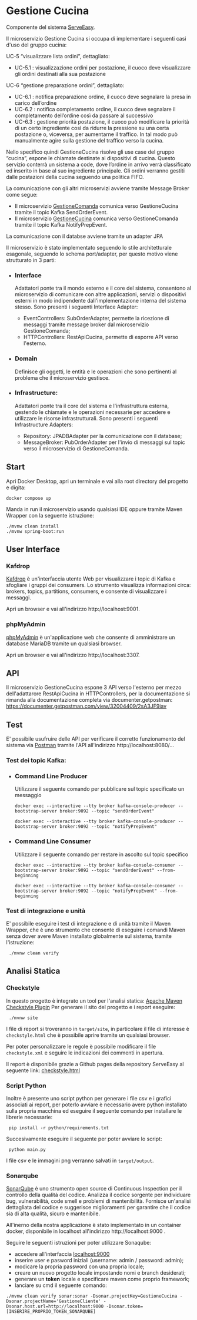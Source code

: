 # Gestione Cucina
Componente del sistema [ServeEasy](https://github.com/giorgio-hash/ServeEasy.git).

Il microservizio Gestione Cucina si occupa di implementare i seguenti casi d'uso del gruppo cucina:

UC-5 “visualizzare lista ordini”, dettagliato:
- UC-5.1 : visualizzazione ordini per postazione, il cuoco deve visualizzare gli ordini destinati alla sua postazione

UC-6 “gestione preparazione ordini”, dettagliato:
- UC-6.1 : notifica preparazione ordine, il cuoco deve segnalare la presa in carico dell’ordine
- UC-6.2 : notifica completamento ordine, il cuoco deve segnalare il completamento dell’ordine così da passare al successivo
- UC-6.3 : gestione priorità postazione, il cuoco può modificare la priorità di un certo ingrediente così da ridurre la pressione su una certa postazione o, viceversa, per aumentarne il traffico. In tal modo può manualmente agire sulla gestione del traffico verso la cucina.

Nello specifico quindi GestioneCucina risolve gli use case del gruppo “cucina”, espone le chiamate destinate ai 
dispositivi di cucina. Questo servizio conterrà un sistema a code, dove l’ordine in arrivo verrà classificato ed 
inserito in base al suo ingrediente principale. Gli ordini verranno gestiti dalle postazioni della cucina 
seguendo una politica FIFO.

La comunicazione con gli altri microservizi avviene tramite Message Broker come segue:
- Il microservizio [GestioneComanda](https://github.com/giorgio-hash/GestioneComanda) comunica verso GestioneCucina tramite il topic Kafka SendOrderEvent.
- Il microservizio [GestioneCucina](https://github.com/giorgio-hash/GestioneCucina) comunica verso GestioneComanda tramite il topic Kafka NotifyPrepEvent.

La comunicazione con il databse avviene tramite un adapter JPA

Il microservizio è stato implementato seguendo lo stile architetturale esagonale, seguendo lo schema port/adapter,
per questo motivo viene strutturato in 3 parti:

- ### Interface
    Adattatori ponte tra il mondo esterno e il core del sistema, consentono al microservizio di comunicare con altre applicazioni, servizi o dispositivi esterni in modo indipendente dall'implementazione interna del sistema stesso. Sono presenti i seguenti Interface Adapter:
    - EventControllers: SubOrderAdapter, permette la ricezione di messaggi tramite message broker dal microservizio GestioneComanda;
    - HTTPControllers: RestApiCucina, permette di esporre API verso l'esterno.

- ### Domain
  Definisce gli oggetti, le entità e le operazioni che sono pertinenti al problema che il microservizio gestisce.

- ### Infrastructure:
  Adattatori ponte tra il core del sistema e l'infrastruttura esterna, gestendo le chiamate e le operazioni necessarie per accedere e utilizzare le risorse infrastrutturali.     Sono presenti i seguenti Infrastructure Adapters:
    - Repository: JPADBAdapter per la comunicazione con il database;
    - MessageBroker: PubOrderAdapter per l'invio di messaggi sul topic verso il microservizio di GestioneComanda.

## Start
Apri Docker Desktop, apri un terminale e vai alla root directory del progetto e digita:
```shell
docker compose up
```
Manda in run il microservizio usando qualsiasi IDE oppure tramite Maven Wrapper con la seguente istruzione:
```shell
./mvnw clean install
./mvnw spring-boot:run
```

## User Interface

### Kafdrop
[Kafdrop](https://github.com/obsidiandynamics/kafdrop) è un'interfaccia utente Web per visualizzare i topic di Kafka
e sfogliare i gruppi dei consumers.
Lo strumento visualizza informazioni circa: brokers, topics, partitions, consumers, e consente di visualizzare i messaggi.

Apri un browser e vai all'indirizzo http://localhost:9001.

### phpMyAdmin
[phpMyAdmin](https://www.phpmyadmin.net/) è un'applicazione web che consente di amministrare un database MariaDB tramite un qualsiasi browser.

Apri un browser e vai all'indirizzo http://localhost:3307.

## API
Il microservizio GestioneCucina espone 3 API verso l'esterno per mezzo dell'adattarore RestApiCucina in HTTPControllers, 
per la documentazione si rimanda alla documentazione completa via documenter.getpostman: https://documenter.getpostman.com/view/32004409/2sA3JF9iav

## Test
E' possibile usufruire delle API per verificare il corretto funzionamento del sistema
via [Postman](https://web.postman.co//) tramite l'API all'indirizzo http://localhost:8080/...

### Test dei topic Kafka:
- ### Command Line Producer
    Utilizzare il seguente comando per pubblicare sul topic specificato un messaggio
    ```shell
    docker exec --interactive --tty broker kafka-console-producer --bootstrap-server broker:9092 --topic "sendOrderEvent"
    ```
    ```shell
    docker exec --interactive --tty broker kafka-console-producer --bootstrap-server broker:9092 --topic "notifyPrepEvent"
    ```

- ### Command Line Consumer
    Utilizzare il seguente comando per restare in ascolto sul topic specifico
    ```shell
    docker exec --interactive --tty broker kafka-console-consumer --bootstrap-server broker:9092 --topic "sendOrderEvent" --from-beginning
    ```
    ```shell
    docker exec --interactive --tty broker kafka-console-consumer --bootstrap-server broker:9092 --topic "notifyPrepEvent" --from-beginning
    ```
### Test di integrazione e unità
E' possibile eseguire i test di integrazione e di unità tramite il Maven Wrapper, che è uno strumento che consente di eseguire i comandi Maven senza dover avere Maven installato globalmente sul sistema, tramite l'istruzione:
```shell
 ./mvnw clean verify
 ```

## Analisi Statica
### Checkstyle
In questo progetto è integrato un tool per l'analisi statica:
[Apache Maven Checkstyle Plugin](https://maven.apache.org/plugins/maven-checkstyle-plugin/index.html)
Per generare il sito del progetto e i report eseguire:
```shell
 ./mvnw site
 ```
I file di report si troveranno in ```target/site```, in particolare il file di interesse è
```checkstyle.html``` che è possibile aprire tramite un qualsiasi browser.

Per poter personalizzare le regole è possibile modificare il file ```checkstyle.xml``` e seguire le indicazioni
dei commenti in apertura.

Il report è disponibile grazie a Github pages della repository ServeEasy al seguente link: [checkstyle.html](https://giorgio-hash.github.io/ServeEasy/Report/GestioneCucina/site/checkstyle.html)

### Script Python
Inoltre è presente uno script python per generare i file csv e i grafici associati ai report, per poterlo avviare
è necessario avere python installato sulla propria macchina ed eseguire il seguente comando
per installare le librerie necessarie:
```shell
 pip install -r python/requirements.txt
 ```
Succesivamente eseguire il seguente per poter avviare lo script:
```shell
 python main.py
 ```
I file csv e le immagini png verranno salvati in ```target/output```.

### Sonarqube
[SonarQube](https://www.sonarsource.com/products/sonarqube/) è uno strumento open source di Continuous Inspection
per il controllo della qualità del codice.
Analizza il codice sorgente per individuare bug, vulnerabilità, code smell e problemi di mantenibilità.
Fornisce un'analisi dettagliata del codice e suggerisce miglioramenti per garantire che il codice sia di alta qualità,
sicuro e mantenibile.

All'inerno della nostra applicazione è stato implementato in un container docker,
disponibile in localhost all'indirizzo  http://localhost:9000 .

Seguire le seguenti istruzioni per poter utilizzare Sonaqube:

- accedere all'interfaccia [localhost:9000](http://localhost:9000)
- inserire user e pasword iniziali (username: admin / password: admin);
- modicare la propria password con una propria locale;
- creare un nuovo progetto locale impostando nomi e branch desiderati;
- generare un **token** locale e specificare maven come proprio framework;
- lanciare su cmd il seguente comando:
```shell
./mvnw clean verify sonar:sonar -Dsonar.projectKey=GestioneCucina -Dsonar.projectName='GestioneCliente' -Dsonar.host.url=http://localhost:9000 -Dsonar.token=[INSERIRE_PROPRIO_TOKEN_SONARQUBE]
 ```

